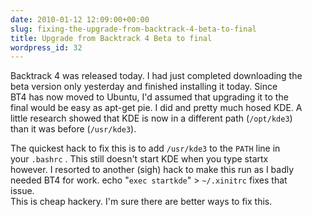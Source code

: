 ```yaml
---
date: 2010-01-12 12:09:00+00:00
slug: fixing-the-upgrade-from-backtrack-4-beta-to-final
title: Upgrade from Backtrack 4 Beta to final
wordpress_id: 32
---
```


Backtrack 4 was released today. I had just completed downloading the   
beta version only yesterday and finished installing it today. Since   
BT4 has now moved to Ubuntu, I'd assumed that upgrading it to the   
final would be easy as apt-get pie. I did and pretty much hosed KDE. A   
little research showed that KDE is now in a different path (`/opt/kde3`)   
than it was before (`/usr/kde3`).   

The quickest hack to fix this is to add `/usr/kde3` to the `PATH` line in   
your `.bashrc` . This still doesn't start KDE when you type startx   
however. I resorted to another (sigh) hack to make this run as I badly   
needed BT4 for work. echo "`exec startkde`" > `~/.xinitrc` fixes that   
issue.   
This is cheap hackery. I'm sure there are better ways to fix this.

